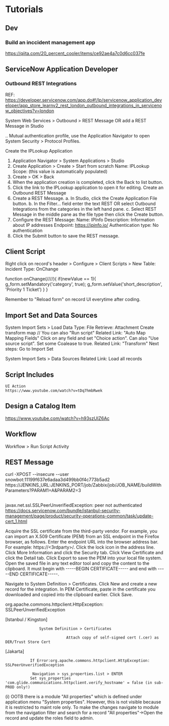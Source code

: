 
# Tutorials

## Dev

### Build an inccident management app

https://qiita.com/20_percent_cooler/items/ce92ae4a7c0d6cc037fe

## ServiceNow Application Developer
### Outbound REST Integrations
REF: https://developer.servicenow.com/app.do#!/lp/servicenow_application_developer/app_store_learnv2_rest_london_outbound_integrations_in_servicenow_objectives?v=london


System Web Services > Outbound > REST Message
OR
add a REST Message in Studio

.. Mutual authentication profile, use the Application Navigator to open System Security > Protocol Profiles.

Create the IPLookup Application
1. Application Navigator > System Applications > Studio
2. Create Application > Create > Start from scratch
	Name: IPLookup
	Scope: (this value is automatically populated)
3. Create > OK > Back
7. When the application creation is completed, click the Back to list button.
8. Click the link to the IPLookup application to open it for editing.
Create an Outbound REST Message
1. Create a REST Message.
   a. In Studio, click the Create Application File button.
   b. In the Filter... field enter the text REST OR select Outbound Integrations from the categories in the left hand pane.
   c. Select REST Message in the middle pane as the file type then click the Create button.
2. Configure the REST Message:
        Name: IPInfo
        Description: Information about IP addresses
        Endpoint: https://ipinfo.io/
        Authentication type: No authentication
3. Click the Submit button to save the REST message.


## Client Script
Right click on record's header > Configure > Client Scripts > New
	Table: Incident
	Type: OnChange

function onChange(////){
  if(newValue == 1){
    g_form.setMandatory('category', true);
    g_form.setValue('short_description', 'Priority 1 Ticket')
  }
}

Remember to "Reload form" on record UI everytime after coding.

## Import Set and Data Sources

System Import Sets > Load Data
	Type: File
	Retrieve: Attachment
Create transform map
	// You can also "Run script"
	Related Link: "Auto Map Mapping Fields"
		Click on any field and set "Choice action". Can also "Use source script".
		Set some Coalease to true.
	Related Link: "Transform"
	Next steps: Go to Import Set

System Import Sets > Data Sources
	Related Link: Load all records
	

## Script Includes
	UI Action
	https://www.youtube.com/watch?v=tDq7hmbRwek


## Design a Catalog Item
https://www.youtube.com/watch?v=h93szUIZ6Ac

## Workflow
Workflow > Run Script Activity



## REST Message
curl -XPOST --insecure --user snowbot:11199f637e6adaa3d499bb0f4c773b5ad2 \
     https://JENKINS_URL:JENKINS_PORT/job/Zabbix/job/JOB_NAME/buildWithParameters?PARAM1=A&PARAM2=3


##
javax.net.ssl.SSLPeerUnverifiedException: peer not authenticated
https://docs.servicenow.com/bundle/istanbul-security-management/page/product/security-operations-common/task/update-cert_1.html

Acquire the SSL certificate from the third-party vendor.
For example, you can import an X.509 Certificate (PEM) from an SSL endpoint in the Firefox browser, as follows.
    Enter the endpoint URL into the browser address bar. For example: https://<3rdparty>/.
    Click the lock icon in the address line.
    Click More Information and click the Security tab.
    Click View Certificate and click the Detail tab.
    Click Export to save the PEM into your local file system.
    Open the saved file in any text editor tool and copy the content to the clipboard. It must begin with -----BEGIN CERTIFICATE----- and end with -----END CERTIFICATE-----.

Navigate to System Definition > Certificates.
Click New and create a new record for the integration.
In PEM Certificate, paste in the certificate you downloaded and copied into the clipboard earlier.
Click Save.

org.apache.commons.httpclient.HttpException: SSLPeerUnverifiedException


[Istanbul / Kingston]

                   System Definition > Certificates

                               Attach copy of self-signed cert (.cer) as DER/Trust Store Cert

[Jakarta]

               If Error:org.apache.commons.httpclient.HttpException: SSLPeerUnverifiedException

				Navigation > sys_properties.list > ENTER
               Set sys_properties 'com.glide.communications.httpclient.verify_hostname' = false (in sub-PROD only!)


(i) OOTB there is a module "All properties" which is defined under application menu "System properties". However, this is not visible because it is restricted to maint role only. To make the changes navigate to module from the navigation filter and search for a record "All properties"->Open the record and update the roles field to admin. 
